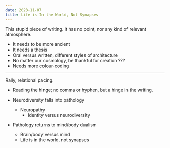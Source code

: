 ```yaml
---
date: 2023-11-07
title: Life is In the World, Not Synapses
---
```


This stupid piece of writing. It has no point, nor any kind of relevant atmosphere.

- It needs to be more ancient
- It needs a thesis
- Oral versus written, different styles of architecture
- No matter our cosmology, be thankful for creation	???
- Needs more colour-coding

---

Rally, relational pacing.

- Reading the hinge; no comma or hyphen, but a hinge in the writing.

- Neurodiversity falls into pathology
	- Neuropathy
		- Identity versus neurodiversity
- Pathology returns to mind/body dualism
	- Brain/body versus mind
	- Life is in the world, not synapses

